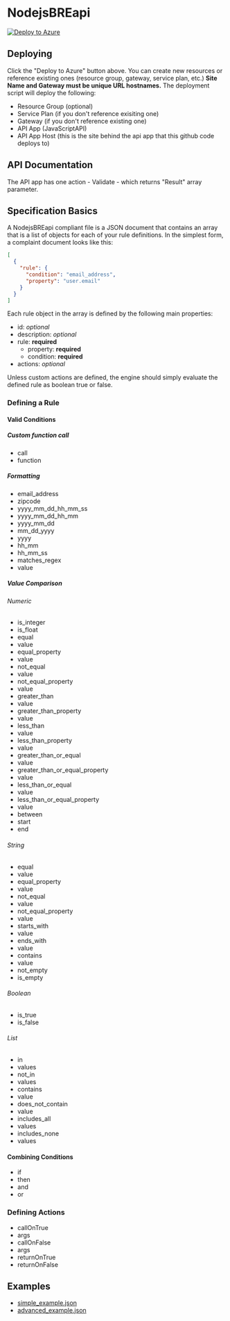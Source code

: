 ﻿# NodejsBREapi
[![Deploy to Azure](http://azuredeploy.net/deploybutton.png)](https://azuredeploy.net/)
 
## Deploying ##
Click the "Deploy to Azure" button above.  You can create new resources or reference existing ones (resource group, gateway, service plan, etc.)  **Site Name and Gateway must be unique URL hostnames.**  The deployment script will deploy the following:
* Resource Group (optional)
* Service Plan (if you don't reference exisiting one)
* Gateway (if you don't reference existing one)
* API App (JavaScriptAPI)
* API App Host (this is the site behind the api app that this github code deploys to)

## API Documentation ##
The API app has one action - Validate - which returns "Result" array parameter. 

## Specification Basics

A NodejsBREapi compliant file is a JSON document that contains an array that is a list of objects for each of your rule definitions.  In the simplest form, a complaint document looks like this:
```json
[
  {
    "rule": {
      "condition": "email_address",
      "property": "user.email"
    }
  }
]
```
Each rule object in the array is defined by the following main properties:

 - id: *optional*
 - description: *optional*
 - rule: **required**
    - property: **required**
    - condition: **required**
 - actions: *optional*

Unless custom actions are defined, the engine should simply evaluate the defined rule as boolean true or false.

### Defining a Rule

#### Valid Conditions

##### Custom function call
 - call
  - function

##### Formatting

 - email_address
 - zipcode
 - yyyy_mm_dd_hh_mm_ss
 - yyyy_mm_dd_hh_mm
 - yyyy_mm_dd
 - mm_dd_yyyy
 - yyyy
 - hh_mm
 - hh_mm_ss
 - matches_regex
  - value

##### Value Comparison

###### Numeric

 - is_integer
 - is_float
 - equal
  - value
 - equal_property
  - value
 - not_equal
  - value
 - not_equal_property
  - value
 - greater_than
  - value
 - greater_than_property
  - value
 - less_than
  - value
 - less_than_property
  - value
 - greater_than_or_equal
  - value
 - greater_than_or_equal_property
  - value
 - less_than_or_equal
  - value
 - less_than_or_equal_property
  - value
 - between
  - start
  - end

###### String

 - equal
  - value
 - equal_property
  - value
 - not_equal
  - value
 - not_equal_property
  - value
 - starts_with
  - value
 - ends_with
  - value
 - contains
  - value
 - not_empty
 - is_empty

###### Boolean

 - is_true
 - is_false

###### List

 - in
  - values
 - not_in
  - values
 - contains
  - value
 - does_not_contain
  - value
 - includes_all
  - values
 - includes_none
  - values

#### Combining Conditions

 - if
 - then
 - and
 - or

### Defining Actions

 - callOnTrue
  - args
 - callOnFalse
  - args
 - returnOnTrue
 - returnOnFalse

## Examples
- [simple_example.json](../../raw/master/examples/simple_example.json)
 - [advanced_example.json](../../raw/master/examples/advanced_example.json)
 

